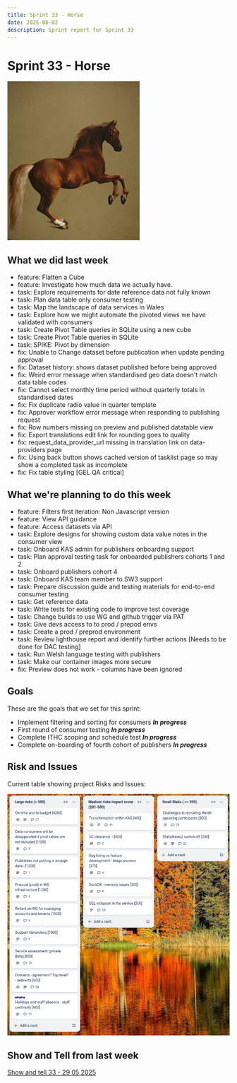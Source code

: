 ```yaml
---
title: Sprint 33 - Horse
date: 2025-06-02
description: Sprint report for Sprint 33
---
```


# Sprint 33 - Horse

![By George Stubbs - http://www.nationalgallery.org.uk/paintings/george-stubbs-whistlejacket, Public Domain](horse.jpg)

## What we did last week


- feature: Flatten a Cube
- feature: Investigate how much data we actually have.
- task: Explore requirements for date reference data not fully known
- task: Plan data table only consumer testing
- task: Map the landscape of data services in Wales
- task: Explore how we might automate the pivoted views we have validated with consumers
- task: Create Pivot Table queries in SQLite using a new cube
- task: Create Pivot Table queries in SQLite
- task: SPIKE: Pivot by dimension
- fix: Unable to Change dataset before publication when update pending approval
- fix: Dataset history: shows dataset published before being approved
- fix: Weird error message when standardised geo data doesn't match data table codes
- fix: Cannot select monthly time period without quarterly totals in standardised dates
- fix: Fix duplicate radio value in quarter template
- fix: Approver workflow error message when responding to publishing request
- fix: Row numbers missing on preview and published datatable view
- fix: Export translations edit link for rounding goes to quality
- fix: request_data_provider_url missing in translation link on data-providers page
- fix: Using back button shows cached version of tasklist page so may show a completed task as incomplete
- fix: Fix table styling [GEL QA critical]

## What we're planning to do this week


- feature: Filters first iteration: Non Javascript version
- feature: View API guidance
- feature: Access datasets via API
- task: Explore designs for showing custom data value notes in the consumer view
- task: Onboard KAS admin for publishers onboarding support
- task: Plan approval testing task for onboarded publishers cohorts 1 and 2
- task: Onboard publishers cohort 4
- task: Onboard KAS team member to SW3 support
- task: Prepare discussion guide and testing materials for end-to-end consumer testing
- task: Get reference data
- task: Write tests for existing code to improve test coverage
- task: Change builds to use WG and github trigger via PAT
- task: Give devs access to to prod / prepod envs
- task: Create a prod / preprod environment
- task: Review lighthouse report and identify further actions [Needs to be done for DAC testing]
- task: Run Welsh language testing with publishers
- task: Make our container images more secure
- fix: Preview does not work - columns have been ignored

## Goals

These are the goals that we set for this sprint:

- Implement filtering and sorting for consumers <span class="badge bg-info">_**In progress**_</span>
- First round of consumer testing <span class="badge bg-info">_**In progress**_</span>
- Complete ITHC scoping and schedule test <span class="badge bg-info">_**In progress**_</span>
- Complete on-boarding of fourth cohort of publishers <span class="badge bg-info">_**In progress**_</span>

## Risk and Issues

Current table showing project Risks and Issues:

![Risks and Issues](riskboard20250602.png)

## Show and Tell from last week

[Show and tell 33 - 29 05 2025](https://drive.google.com/file/d/1tSlF6KkZFqSKi39OOGCz7YY2ost8fL7w/view?usp=sharing)


